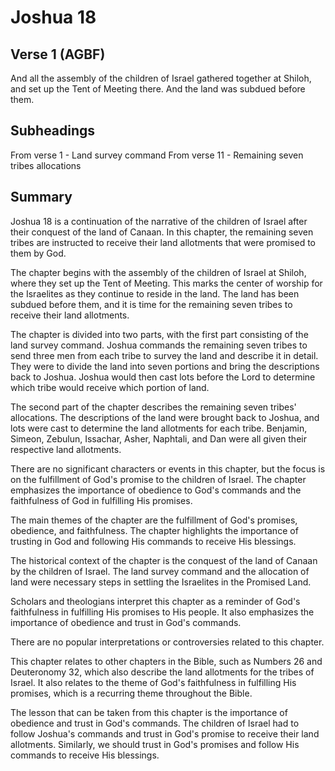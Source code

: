 # Joshua 18

## Verse 1 (AGBF)

And all the assembly of the children of Israel gathered together at Shiloh, and set up the Tent of Meeting there. And the land was subdued before them.

## Subheadings

From verse 1 - Land survey command
From verse 11 - Remaining seven tribes allocations

## Summary

Joshua 18 is a continuation of the narrative of the children of Israel after their conquest of the land of Canaan. In this chapter, the remaining seven tribes are instructed to receive their land allotments that were promised to them by God. 

The chapter begins with the assembly of the children of Israel at Shiloh, where they set up the Tent of Meeting. This marks the center of worship for the Israelites as they continue to reside in the land. The land has been subdued before them, and it is time for the remaining seven tribes to receive their land allotments.

The chapter is divided into two parts, with the first part consisting of the land survey command. Joshua commands the remaining seven tribes to send three men from each tribe to survey the land and describe it in detail. They were to divide the land into seven portions and bring the descriptions back to Joshua. Joshua would then cast lots before the Lord to determine which tribe would receive which portion of land.

The second part of the chapter describes the remaining seven tribes' allocations. The descriptions of the land were brought back to Joshua, and lots were cast to determine the land allotments for each tribe. Benjamin, Simeon, Zebulun, Issachar, Asher, Naphtali, and Dan were all given their respective land allotments.

There are no significant characters or events in this chapter, but the focus is on the fulfillment of God's promise to the children of Israel. The chapter emphasizes the importance of obedience to God's commands and the faithfulness of God in fulfilling His promises.

The main themes of the chapter are the fulfillment of God's promises, obedience, and faithfulness. The chapter highlights the importance of trusting in God and following His commands to receive His blessings.

The historical context of the chapter is the conquest of the land of Canaan by the children of Israel. The land survey command and the allocation of land were necessary steps in settling the Israelites in the Promised Land.

Scholars and theologians interpret this chapter as a reminder of God's faithfulness in fulfilling His promises to His people. It also emphasizes the importance of obedience and trust in God's commands.

There are no popular interpretations or controversies related to this chapter.

This chapter relates to other chapters in the Bible, such as Numbers 26 and Deuteronomy 32, which also describe the land allotments for the tribes of Israel. It also relates to the theme of God's faithfulness in fulfilling His promises, which is a recurring theme throughout the Bible.

The lesson that can be taken from this chapter is the importance of obedience and trust in God's commands. The children of Israel had to follow Joshua's commands and trust in God's promise to receive their land allotments. Similarly, we should trust in God's promises and follow His commands to receive His blessings.